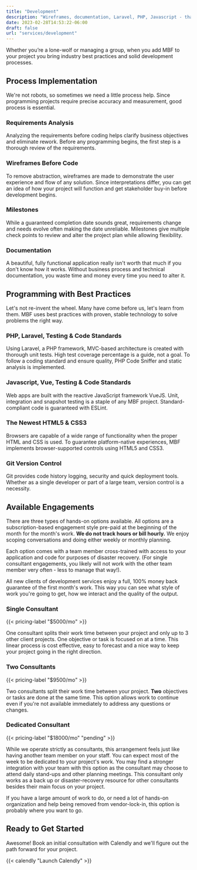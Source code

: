 ```yaml
---
title: "Development"
description: "Wireframes, documentation, Laravel, PHP, Javascript - that's just the beginning."
date: 2023-02-28T14:53:22-06:00
draft: false
url: "services/development"
---
```

Whether you’re a lone-wolf or managing a group, when you add MBF to your project you bring industry best practices and solid development processes.

## Process Implementation

We're not robots, so sometimes we need a little process help. Since programming projects require precise accuracy and measurement, good process is essential.

### Requirements Analysis

Analyzing the requirements before coding helps clarify business objectives and eliminate rework. Before any programming begins, the first step is a thorough review of the requirements.

### Wireframes Before Code

To remove abstraction, wireframes are made to demonstrate the user experience and flow of any solution. Since interpretations differ, you can get an idea of how your project will function and get stakeholder buy-in before development begins.

### Milestones

While a guaranteed completion date sounds great, requirements change and needs evolve often making the date unreliable. Milestones give multiple check points to review and alter the project plan while allowing flexibility.

### Documentation

A beautiful, fully functional application really isn't worth that much if you don't know how it works. Without business process and technical documentation, you waste time and money every time you need to alter it.

## Programming with Best Practices

Let's not re-invent the wheel. Many have come before us, let's learn from them. MBF uses best practices with proven, stable technology to solve problems the right way.

### PHP, Laravel, Testing & Code Standards

Using Laravel, a PHP framework, MVC-based architecture is created with thorough unit tests. High test coverage percentage is a guide, not a goal. To follow a coding standard and ensure quality, PHP Code Sniffer and static analysis is implemented.

### Javascript, Vue, Testing & Code Standards

Web apps are built with the reactive JavaScript framework VueJS. Unit, integration and snapshot testing is a staple of any MBF project. Standard-compliant code is guaranteed with ESLint.

### The Newest HTML5 & CSS3

Browsers are capable of a wide range of functionality when the proper HTML and CSS is used. To guarantee platform-native experiences, MBF implements browser-supported controls using HTML5 and CSS3.

### Git Version Control

Git provides code history logging, security and quick deployment tools. Whether as a single developer or part of a large team, version control is a necessity.

## Available Engagements

There are three types of hands-on options available.  All options are a subscription-based engagement style pre-paid at the beginning of the month for the month's work.  **We do not track hours or bill hourly.** We
enjoy scoping conversations and doing either weekly or monthly planning. 

Each option comes with a team member cross-trained with access to your application and code for purposes of disaster recovery. (For single consultant engagements, you likely will not work with the other team member very often - less to manage that way!).

All new clients of development services enjoy a full, 100% money back guarantee of the first month's work. This way you can see what style of work you're going to get, how we interact and the quality of the output.

### Single Consultant

{{< pricing-label "$5000/mo" >}}

One consultant splits their work time between your project and only up to 3 other client projects. One objective or task is focused on at a time. This linear process is cost effective, easy to forecast and a nice way to keep your project going in the right direction.

### Two Consultants

{{< pricing-label "$9500/mo" >}}

Two consultants split their work time between your project.  **Two** objectives or tasks are done at the same time. This option allows work to continue even if you're not available immediately to address any questions or changes. 

### Dedicated Consultant

{{< pricing-label "$18000/mo" "pending" >}}

While we operate strictly as consultants, this arrangement feels just like having another team member on your staff.  You can expect most of the week to be dedicated to your project's work. You may find a stronger integration with your team with
this option as the consultant may choose to attend daily stand-ups and other planning meetings.  This consultant only works as a back up or disaster-recovery resource for other consultants besides their main focus on your project.

If you have a large amount of work to do, or need a lot of hands-on organization and help being removed from vendor-lock-in, this option is probably where you want to go.


## Ready to Get Started

Awesome! Book an initial consultation with Calendly and we'll figure out the path forward for your project.

{{< calendly "Launch Calendly" >}}
